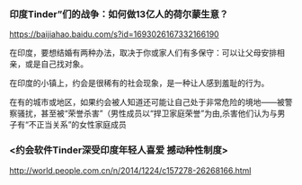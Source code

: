 ### 印度Tinder”们的战争：如何做13亿人的荷尔蒙生意？
<https://baijiahao.baidu.com/s?id=1693026167332166190>

在印度，要想结婚有两种办法，取决于你或家人们有多保守：可以让父母安排相亲，或是自己找对象。

在印度的小镇上，约会是很稀有的社会现象，是一种让人感到羞耻的行为。

在有的城市或地区，如果约会被人知道还可能让自己处于非常危险的境地——被警察骚扰，甚至被“荣誉杀害”（男性成员以“捍卫家庭荣誉”为由,杀害他们认为与男子有“不正当关系”的女性家庭成员

### <约会软件Tinder深受印度年轻人喜爱 撼动种性制度>
http://world.people.com.cn/n/2014/1224/c157278-26268166.html
